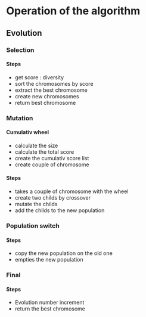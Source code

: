 # Operation of the algorithm


## Evolution

### Selection

#### Steps
* get score : diversity 
* sort the chromosomes by score
* extract the best chromosome
* create new chromosomes
* return best chromosome

### Mutation

#### Cumulativ wheel
* calculate the size
* calculate the total score
* create the cumulativ score list
* create couple of chromosome 

#### Steps
* takes a couple of chromosome with the wheel
* create two childs by crossover
* mutate the childs
* add the childs to the new population

### Population switch
#### Steps
* copy the new population on the old one
* empties the new population

### Final
#### Steps
* Evolution number increment
* return the best chromosome

